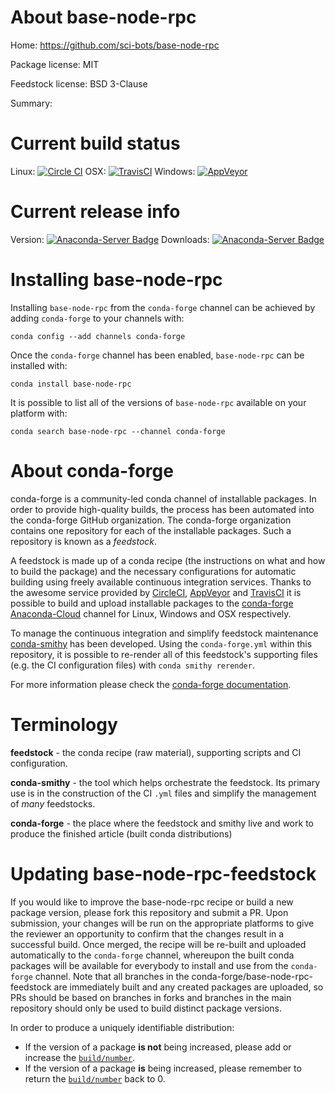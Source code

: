 About base-node-rpc
===================

Home: https://github.com/sci-bots/base-node-rpc

Package license: MIT

Feedstock license: BSD 3-Clause

Summary: 



Current build status
====================

Linux: [![Circle CI](https://circleci.com/gh/conda-forge/base-node-rpc-feedstock.svg?style=shield)](https://circleci.com/gh/conda-forge/base-node-rpc-feedstock)
OSX: [![TravisCI](https://travis-ci.org/conda-forge/base-node-rpc-feedstock.svg?branch=master)](https://travis-ci.org/conda-forge/base-node-rpc-feedstock)
Windows: [![AppVeyor](https://ci.appveyor.com/api/projects/status/github/conda-forge/base-node-rpc-feedstock?svg=True)](https://ci.appveyor.com/project/conda-forge/base-node-rpc-feedstock/branch/master)

Current release info
====================
Version: [![Anaconda-Server Badge](https://anaconda.org/conda-forge/base-node-rpc/badges/version.svg)](https://anaconda.org/conda-forge/base-node-rpc)
Downloads: [![Anaconda-Server Badge](https://anaconda.org/conda-forge/base-node-rpc/badges/downloads.svg)](https://anaconda.org/conda-forge/base-node-rpc)

Installing base-node-rpc
========================

Installing `base-node-rpc` from the `conda-forge` channel can be achieved by adding `conda-forge` to your channels with:

```
conda config --add channels conda-forge
```

Once the `conda-forge` channel has been enabled, `base-node-rpc` can be installed with:

```
conda install base-node-rpc
```

It is possible to list all of the versions of `base-node-rpc` available on your platform with:

```
conda search base-node-rpc --channel conda-forge
```


About conda-forge
=================

conda-forge is a community-led conda channel of installable packages.
In order to provide high-quality builds, the process has been automated into the
conda-forge GitHub organization. The conda-forge organization contains one repository
for each of the installable packages. Such a repository is known as a *feedstock*.

A feedstock is made up of a conda recipe (the instructions on what and how to build
the package) and the necessary configurations for automatic building using freely
available continuous integration services. Thanks to the awesome service provided by
[CircleCI](https://circleci.com/), [AppVeyor](http://www.appveyor.com/)
and [TravisCI](https://travis-ci.org/) it is possible to build and upload installable
packages to the [conda-forge](https://anaconda.org/conda-forge)
[Anaconda-Cloud](http://docs.anaconda.org/) channel for Linux, Windows and OSX respectively.

To manage the continuous integration and simplify feedstock maintenance
[conda-smithy](http://github.com/conda-forge/conda-smithy) has been developed.
Using the ``conda-forge.yml`` within this repository, it is possible to re-render all of
this feedstock's supporting files (e.g. the CI configuration files) with ``conda smithy rerender``.

For more information please check the [conda-forge documentation](https://conda-forge.org/docs/).

Terminology
===========

**feedstock** - the conda recipe (raw material), supporting scripts and CI configuration.

**conda-smithy** - the tool which helps orchestrate the feedstock.
                   Its primary use is in the construction of the CI ``.yml`` files
                   and simplify the management of *many* feedstocks.

**conda-forge** - the place where the feedstock and smithy live and work to
                  produce the finished article (built conda distributions)


Updating base-node-rpc-feedstock
================================

If you would like to improve the base-node-rpc recipe or build a new
package version, please fork this repository and submit a PR. Upon submission,
your changes will be run on the appropriate platforms to give the reviewer an
opportunity to confirm that the changes result in a successful build. Once
merged, the recipe will be re-built and uploaded automatically to the
`conda-forge` channel, whereupon the built conda packages will be available for
everybody to install and use from the `conda-forge` channel.
Note that all branches in the conda-forge/base-node-rpc-feedstock are
immediately built and any created packages are uploaded, so PRs should be based
on branches in forks and branches in the main repository should only be used to
build distinct package versions.

In order to produce a uniquely identifiable distribution:
 * If the version of a package **is not** being increased, please add or increase
   the [``build/number``](http://conda.pydata.org/docs/building/meta-yaml.html#build-number-and-string).
 * If the version of a package **is** being increased, please remember to return
   the [``build/number``](http://conda.pydata.org/docs/building/meta-yaml.html#build-number-and-string)
   back to 0.